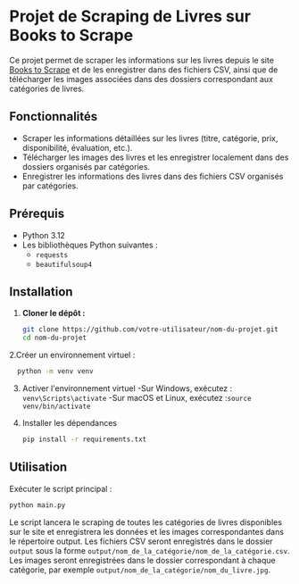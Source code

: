 # Projet de Scraping de Livres sur Books to Scrape

Ce projet permet de scraper les informations sur les livres depuis le site [Books to Scrape](http://books.toscrape.com/) et de les enregistrer dans des fichiers CSV, ainsi que de télécharger les images associées dans des dossiers correspondant aux catégories de livres.

## Fonctionnalités

- Scraper les informations détaillées sur les livres (titre, catégorie, prix, disponibilité, évaluation, etc.).
- Télécharger les images des livres et les enregistrer localement dans des dossiers organisés par catégories.
- Enregistrer les informations des livres dans des fichiers CSV organisés par catégories.

## Prérequis

- Python 3.12
- Les bibliothèques Python suivantes :
  - `requests`
  - `beautifulsoup4`

## Installation

1. **Cloner le dépôt :**
   ```bash
   git clone https://github.com/votre-utilisateur/nom-du-projet.git
   cd nom-du-projet
   ```
 2.Créer un environnement virtuel :
  ```bash
    python -m venv venv
  ```
3. Activer l'environnement virtuel
   -Sur Windows, exécutez : `venv\Scripts\activate`
   -Sur macOS et Linux, exécutez :`source venv/bin/activate`

 4. Installer les dépendances
    ```bash
    pip install -r requirements.txt
    ```
## Utilisation
Exécuter le script principal :
  ```bash
  python main.py
  ```
Le script lancera le scraping de toutes les catégories de livres disponibles sur le site et enregistrera les données et les images correspondantes dans le répertoire output.
Les fichiers CSV seront enregistrés dans le dossier `output` sous la forme `output/nom_de_la_catégorie/nom_de_la_catégorie.csv`.
Les images seront enregistrées dans le dossier correspondant à chaque catégorie, par exemple `output/nom_de_la_catégorie/nom_du_livre.jpg`.


